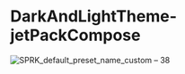 # DarkAndLightTheme-jetPackCompose

![SPRK_default_preset_name_custom – 38](https://user-images.githubusercontent.com/51374446/151640587-d7be0ef0-d963-4555-85e2-83c1dc4d6422.png)

